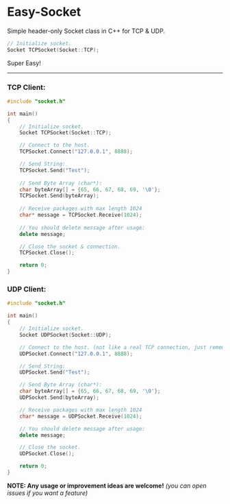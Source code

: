 # Easy-Socket
Simple header-only Socket class in C++ for TCP & UDP.
```cpp
// Initialize socket.
Socket TCPSocket(Socket::TCP);
```
Super Easy!

---

### TCP Client:
```cpp
#include "socket.h"

int main()
{
    // Initialize socket.
    Socket TCPSocket(Socket::TCP);

    // Connect to the host.
    TCPSocket.Connect("127.0.0.1", 8888);

    // Send String:
    TCPSocket.Send("Test");
    
    // Send Byte Array (char*):
    char byteArray[] = {65, 66, 67, 68, 69, '\0'};
    TCPSocket.Send(byteArray);
    
    // Receive packages with max length 1024
    char* message = TCPSocket.Receive(1024);
    
    // You should delete message after usage:
    delete message;

    // Close the socket & connection.
    TCPSocket.Close();

    return 0;
}


```

### UDP Client:
```cpp
#include "socket.h"

int main()
{
    // Initialize socket.
    Socket UDPSocket(Socket::UDP);

    // Connect to the host. (not like a real TCP connection, just remembering the host)
    UDPSocket.Connect("127.0.0.1", 8888);

    // Send String:
    UDPSocket.Send("Test");

    // Send Byte Array (char*):
    char byteArray[] = {65, 66, 67, 68, 69, '\0'};
    UDPSocket.Send(byteArray);

    // Receive packages with max length 1024
    char* message = UDPSocket.Receive(1024);

    // You should delete message after usage:
    delete message;

    // Close the socket.
    UDPSocket.Close();

    return 0;
}

```
**NOTE: Any usage or improvement ideas are welcome!** *(you can open issues if you want a feature)*
